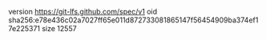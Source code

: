 version https://git-lfs.github.com/spec/v1
oid sha256:e78e436c02a7027ff65e011d872733081865147f56454909ba374ef17e225371
size 12557
